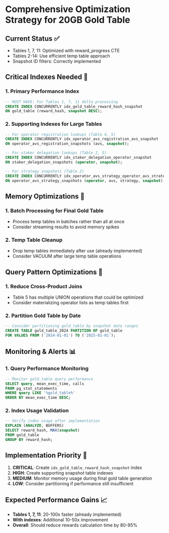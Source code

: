 # Comprehensive Optimization Strategy for 20GB Gold Table

## Current Status ✅
- Tables 1, 7, 11: Optimized with reward_progress CTE
- Tables 2-14: Use efficient temp table approach
- Snapshot ID filters: Correctly implemented

## Critical Indexes Needed 🚨

### 1. Primary Performance Index
```sql
-- MUST HAVE: For Tables 1, 7, 11 delta processing
CREATE INDEX CONCURRENTLY idx_gold_table_reward_hash_snapshot 
ON gold_table (reward_hash, snapshot DESC);
```

### 2. Supporting Indexes for Large Tables
```sql
-- For operator registration lookups (Table 4, 5)
CREATE INDEX CONCURRENTLY idx_operator_avs_registration_avs_snapshot
ON operator_avs_registration_snapshots (avs, snapshot);

-- For staker delegation lookups (Table 2, 5)  
CREATE INDEX CONCURRENTLY idx_staker_delegation_operator_snapshot
ON staker_delegation_snapshots (operator, snapshot);

-- For strategy snapshots (Table 2)
CREATE INDEX CONCURRENTLY idx_operator_avs_strategy_operator_avs_strategy_snapshot
ON operator_avs_strategy_snapshots (operator, avs, strategy, snapshot);
```

## Memory Optimizations 🧠

### 1. Batch Processing for Final Gold Table
- Process temp tables in batches rather than all at once
- Consider streaming results to avoid memory spikes

### 2. Temp Table Cleanup
- Drop temp tables immediately after use (already implemented)
- Consider VACUUM after large temp table operations

## Query Pattern Optimizations 🔧

### 1. Reduce Cross-Product Joins
- Table 5 has multiple UNION operations that could be optimized
- Consider materializing operator lists as temp tables first

### 2. Partition Gold Table by Date
```sql
-- Consider partitioning gold_table by snapshot date ranges
CREATE TABLE gold_table_2024 PARTITION OF gold_table 
FOR VALUES FROM ('2024-01-01') TO ('2025-01-01');
```

## Monitoring & Alerts 📊

### 1. Query Performance Monitoring
```sql
-- Monitor gold_table query performance
SELECT query, mean_exec_time, calls 
FROM pg_stat_statements 
WHERE query LIKE '%gold_table%' 
ORDER BY mean_exec_time DESC;
```

### 2. Index Usage Validation
```sql
-- Verify index usage after implementation
EXPLAIN (ANALYZE, BUFFERS) 
SELECT reward_hash, MAX(snapshot) 
FROM gold_table 
GROUP BY reward_hash;
```

## Implementation Priority 🎯

1. **CRITICAL**: Create `idx_gold_table_reward_hash_snapshot` index
2. **HIGH**: Create supporting snapshot table indexes  
3. **MEDIUM**: Monitor memory usage during final gold table generation
4. **LOW**: Consider partitioning if performance still insufficient

## Expected Performance Gains 📈

- **Tables 1, 7, 11**: 20-100x faster (already implemented)
- **With indexes**: Additional 10-50x improvement
- **Overall**: Should reduce rewards calculation time by 80-95%
